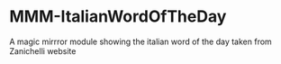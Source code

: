 # MMM-ItalianWordOfTheDay
A magic mirrror module showing the italian word of the day taken from Zanichelli website
